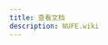 ```yaml
---
title: 查看文档
description: NUFE.wiki
---
```

<script type="text/javascript">
    window.location.href = "/cn/docs/"
</script>